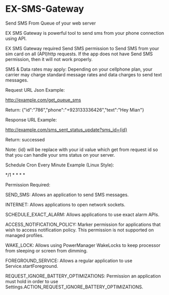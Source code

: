 # EX-SMS-Gateway
Send SMS From Queue of your web server


EX SMS Gateway is powerful tool to send sms from your phone connection using API.

EX SMS Gateway required Send SMS permission to Send SMS from your sim card on all (API)http requests. If the app does not have Send SMS permission, then it will not work properly.

SMS & Data rates may apply: Depending on your cellphone plan, your carrier may charge standard message rates and data charges to send text messages.

Request URL Json Example:

http://example.com/get_queue_sms

Return: {"id":"786","phone":"+923133336426","text":"Hey Mian"}


Response URL Example:


http://example.com/sms_sent_status_update?sms_id={id}

Return: successed

Note: {id} will be replace with your id value which get from request id so that you can handle your sms status on your server.


Schedule Cron Every Minute Example (Linux Style):

*/1 * * * *

Permission Required:

SEND_SMS: Allows an application to send SMS messages.

INTERNET: Allows applications to open network sockets.

SCHEDULE_EXACT_ALARM: Allows applications to use exact alarm APIs.

ACCESS_NOTIFICATION_POLICY: Marker permission for applications that wish to access notification policy. This permission is not supported on managed profiles.

WAKE_LOCK: Allows using PowerManager WakeLocks to keep processor from sleeping or screen from dimming.

FOREGROUND_SERVICE: Allows a regular application to use Service.startForeground.

REQUEST_IGNORE_BATTERY_OPTIMIZATIONS: Permission an application must hold in order to use Settings.ACTION_REQUEST_IGNORE_BATTERY_OPTIMIZATIONS.

